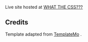 Live site hosted at [WHAT THE CSS???]("")

## Credits

Template adapted from [TemplateMo](https://templatemo.com/tm-526-vanilla)
.
